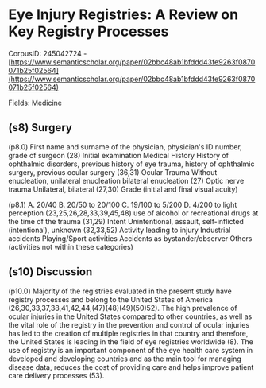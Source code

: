 # Eye Injury Registries: A Review on Key Registry Processes

CorpusID: 245042724 - [https://www.semanticscholar.org/paper/02bbc48ab1bfddd43fe9263f0870071b25f02564](https://www.semanticscholar.org/paper/02bbc48ab1bfddd43fe9263f0870071b25f02564)

Fields: Medicine

## (s8) Surgery
(p8.0) First name and surname of the physician, physician's ID number, grade of surgeon (28) Initial examination Medical History History of ophthalmic disorders, previous history of eye trauma, history of ophthalmic surgery, previous ocular surgery (36,31) Ocular Trauma Without enucleation, unilateral enucleation bilateral enucleation (27) Optic nerve trauma Unilateral, bilateral (27,30) Grade (initial and final visual acuity)

(p8.1) A. 20/40 B. 20/50 to 20/100 C. 19/100 to 5/200 D. 4/200 to light perception (23,25,26,28,33,39,45,48) use of alcohol or recreational drugs at the time of the trauma (31,29) Intent Unintentional, assault, self-inflicted (intentional), unknown (32,33,52) Activity leading to injury Industrial accidents Playing/Sport activities Accidents as bystander/observer Others (activities not within these categories)
## (s10) Discussion
(p10.0) Majority of the registries evaluated in the present study have registry processes and belong to the United States of America (26,30,33,37,38,41,42,44,(47)(48)(49)(50)52). The high prevalence of ocular injuries in the United States compared to other countries, as well as the vital role of the registry in the prevention and control of ocular injuries has led to the creation of multiple registries in that country and therefore, the United States is leading in the field of eye registries worldwide (8). The use of registry is an important component of the eye health care system in developed and developing countries and as the main tool for managing disease data, reduces the cost of providing care and helps improve patient care delivery processes (53).
